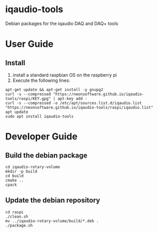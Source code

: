 # iqaudio-tools
Debian packages for the iqaudio DAQ and DAQ+ tools

# User Guide

## Install

1) install a standard raspbian OS on the raspberry pi
2) Execute the following lines:
```
apt-get update && apt-get install -y gnupg2
curl -s --compressed "https://neonsoftware.github.io/iqaudio-tools/raspi/KEY.gpg" | apt-key add -
curl -s --compressed -o /etc/apt/sources.list.d/iqaudio.list "https://neonsoftware.github.io/iqaudio-tools/raspi/iqaudio.list"
apt update
sudo apt install iqaudio-tools
```

# Developer Guide

## Build the debian package

```
cd iqaudio-rotary-volume
mkdir -p build
cd build
cmake ..
cpack
```

## Update the debian repository

```
cd raspi
./clean.sh
mv ../iqaudio-rotary-volume/build/*.deb .
./package.sh
```
